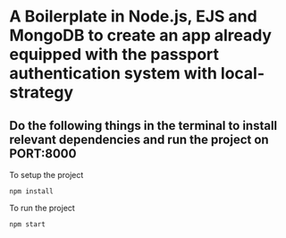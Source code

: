 # A Boilerplate in Node.js, EJS and MongoDB to create an app already equipped with the passport authentication system with local-strategy

## Do the following things in the terminal to install relevant dependencies and run the project on PORT:8000

To setup the project 

`npm install`

To run the project

`npm start`